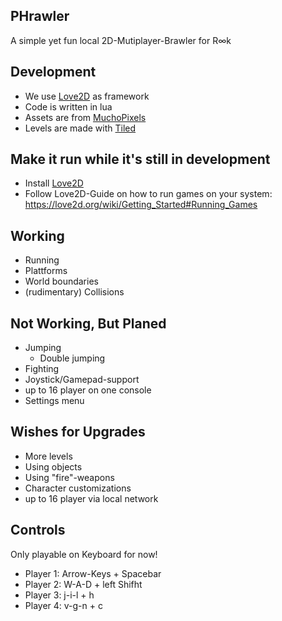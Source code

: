 ## PHrawler
A simple yet fun local 2D-Mutiplayer-Brawler for R∞k 

## Development

- We use [Love2D](https://love2d.org/) as framework
- Code is written in lua
- Assets are from [MuchoPixels](https://www.muchopixels.com)
- Levels are made with [Tiled](https://www.mapeditor.org/)

## Make it run while it's still in development
- Install [Love2D](https://love2d.org/)
- Follow Love2D-Guide on how to run games on your system: https://love2d.org/wiki/Getting_Started#Running_Games

## Working
- Running
- Plattforms
- World boundaries
- (rudimentary) Collisions

## Not Working, But Planed
- Jumping
  - Double jumping
- Fighting
- Joystick/Gamepad-support
- up to 16 player on one console
- Settings menu

## Wishes for Upgrades
- More levels
- Using objects
- Using "fire"-weapons
- Character customizations
- up to 16 player via local network


## Controls
Only playable on Keyboard for now!
- Player 1: Arrow-Keys + Spacebar
- Player 2: W-A-D + left Shifht
- Player 3: j-i-l + h
- Player 4: v-g-n + c


